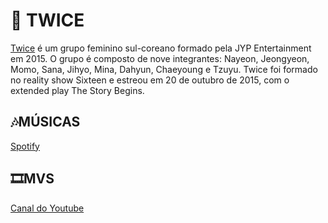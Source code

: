 # 🍭 TWICE

[Twice](https://twice.jype.com/) é um grupo feminino sul-coreano formado pela JYP Entertainment em 2015. O grupo é composto de nove integrantes: Nayeon, Jeongyeon, Momo, Sana, Jihyo, Mina, Dahyun, Chaeyoung e Tzuyu. Twice foi formado no reality show Sixteen e estreou em 20 de outubro de 2015, com o extended play The Story Begins.
##  🎶MÚSICAS
[Spotify](https://open.spotify.com/intl-pt/artist/7n2Ycct7Beij7Dj7meI4X0?autoplay=true)

## 🎞MVS 
[Canal do Youtube](https://www.youtube.com/channel/UCzgxx_DM2Dcb9Y1spb9mUJA
)